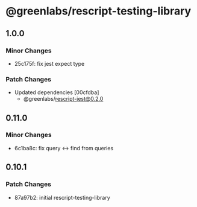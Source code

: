 # @greenlabs/rescript-testing-library

## 1.0.0

### Minor Changes

- 25c175f: fix jest expect type

### Patch Changes

- Updated dependencies [00cfdba]
  - @greenlabs/rescript-jest@0.2.0

## 0.11.0

### Minor Changes

- 6c1ba8c: fix query <-> find from queries

## 0.10.1

### Patch Changes

- 87a97b2: initial rescript-testing-library
